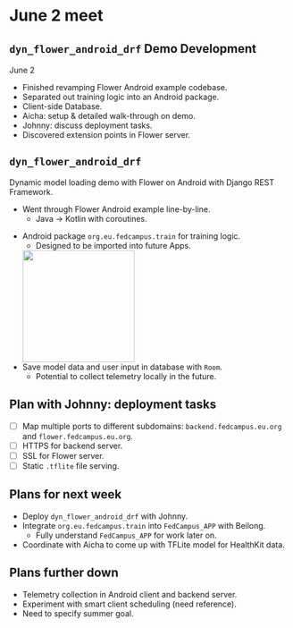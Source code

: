# June 2 meet

<!-- slide -->
## `dyn_flower_android_drf` Demo Development

June 2

<!-- slide -->
- Finished revamping Flower Android example codebase.
- Separated out training logic into an Android package.
- Client-side Database.
- Aicha: setup & detailed walk-through on demo.
- Johnny: discuss deployment tasks.
- Discovered extension points in Flower server.

<!-- slide -->
## `dyn_flower_android_drf`

Dynamic model loading demo with Flower on Android with Django REST Framework.

- Went through Flower Android example line-by-line.
    - Java → Kotlin with coroutines.

<!-- slide -->
- Android package `org.eu.fedcampus.train` for training logic.
    - Designed to be imported into future Apps.
    <img src="fedcampus_train_package.png" height="200px">
- Save model data and user input in database with `Room`.
    - Potential to collect telemetry locally in the future.

<!-- slide -->
## Plan with Johnny: deployment tasks

- [ ] Map multiple ports to different subdomains:
    `backend.fedcampus.eu.org` and `flower.fedcampus.eu.org`.
- [ ] HTTPS for backend server.
- [ ] SSL for Flower server.
- [ ] Static `.tflite` file serving.

<!-- slide -->
## Plans for next week

- Deploy `dyn_flower_android_drf` with Johnny.
- Integrate `org.eu.fedcampus.train` into `FedCampus_APP` with Beilong.
    - Fully understand `FedCampus_APP` for work later on.
- Coordinate with Aicha to come up with TFLite model for HealthKit data.

<!-- slide -->
## Plans further down

- Telemetry collection in Android client and backend server.
- Experiment with smart client scheduling (need reference).
- Need to specify summer goal.

